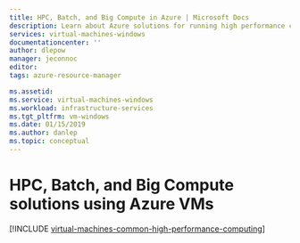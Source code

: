 ```yaml
---
title: HPC, Batch, and Big Compute in Azure | Microsoft Docs
description: Learn about Azure solutions for running high performance computing (HPC), batch, and Big Compute workloads in Azure virtual machines and compute services.
services: virtual-machines-windows
documentationcenter: ''
author: dlepow
manager: jeconnoc
editor: 
tags: azure-resource-manager

ms.assetid:
ms.service: virtual-machines-windows
ms.workload: infrastructure-services
ms.tgt_pltfrm: vm-windows
ms.date: 01/15/2019
ms.author: danlep
ms.topic: conceptual
---
```


# HPC, Batch, and Big Compute solutions using Azure VMs

[!INCLUDE [virtual-machines-common-high-performance-computing](../../../includes/virtual-machines-common-high-performance-computing.md)]
